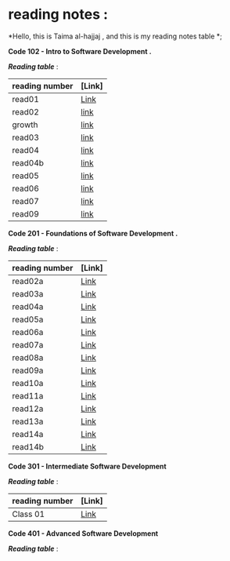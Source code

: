 # reading notes :

*Hello, this is Taima al-hajjaj , 
and this is my reading notes table *;

**Code 102 - Intro to Software Development .**


***Reading table*** :

|reading number|[Link]| 
--------   | ------------------------------------------------------- 
|read01    |[Link](https://talhajjaj.github.io/reading-notes/read01) |
|read02    |[link](https://talhajjaj.github.io/reading-notes/read02) |
|growth    |[link](https://talhajjaj.github.io/reading-notes/growth) |
|read03    |[link](https://talhajjaj.github.io/reading-notes/read03) |
|read04    |[link](https://talhajjaj.github.io/reading-notes/read04) |
|read04b   |[link](https://talhajjaj.github.io/reading-notes/read04b)|
|read05    |[link](https://talhajjaj.github.io/reading-notes/read05) |
|read06    |[link](https://talhajjaj.github.io/reading-notes/read06) |
|read07    |[link](https://talhajjaj.github.io/reading-notes/read07) |
|read09    |[link](https://talhajjaj.github.io/reading-notes/read09) |




**Code 201 - Foundations of Software Development .**

***Reading table*** :




|reading number|[Link]| 
--------   | ------------------------------------------------------- 
|read02a  |[Link](https://talhajjaj.github.io/reading-notes/read02a) |
|read03a  |[Link](https://talhajjaj.github.io/reading-notes/read03a) |
|read04a  |[Link](https://talhajjaj.github.io/reading-notes/read04a) |
|read05a  |[Link](https://talhajjaj.github.io/reading-notes/read05a) |
|read06a  |[Link](https://talhajjaj.github.io/reading-notes/read06a) |
|read07a  |[Link](https://talhajjaj.github.io/reading-notes/read07a) |
|read08a  |[Link](https://talhajjaj.github.io/reading-notes/read08a) |
|read09a  |[Link](https://talhajjaj.github.io/reading-notes/read09a) |
|read10a  |[Link](https://talhajjaj.github.io/reading-notes/read10a) |
|read11a  |[Link](https://talhajjaj.github.io/reading-notes/read11a) |
|read12a  |[Link](https://talhajjaj.github.io/reading-notes/read12a) |
|read13a  |[Link](https://talhajjaj.github.io/reading-notes/read13a) |
|read14a  |[Link](https://talhajjaj.github.io/reading-notes/read14a) |
|read14b  |[Link](https://talhajjaj.github.io/reading-notes/read14b) |


**Code 301 - Intermediate Software Development**

***Reading table*** :

|reading number|[Link]| 
--------   | ------------------------------------------------------- 
|Class 01 |[Link](https://talhajjaj.github.io/reading-notes/Class01) |

**Code 401 - Advanced Software Development**

***Reading table*** :
